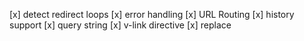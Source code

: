 [x] detect redirect loops
[x] error handling
[x] URL Routing
[x] history support
[x] query string
[x] v-link directive
[x] replace
